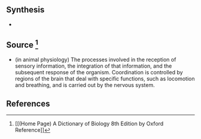 ## Synthesis
- 
## Source [^1]
- (in animal physiology) The processes involved in the reception of sensory information, the integration of that information, and the subsequent response of the organism. Coordination is controlled by regions of the brain that deal with specific functions, such as locomotion and breathing, and is carried out by the nervous system.
## References

[^1]: [[(Home Page) A Dictionary of Biology 8th Edition by Oxford Reference]]
